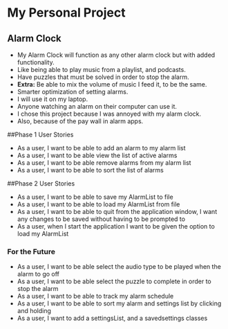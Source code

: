# My Personal Project

## Alarm Clock

- My Alarm Clock will function as any other alarm clock but with added functionality.
- Like being able to play music from a playlist, and podcasts.
- Have puzzles that must be solved in order to stop the alarm.
- **Extra:** Be able to mix the volume of music I feed it, to be the same.
- Smarter optimization of setting alarms.
- I will use it on my laptop.
- Anyone watching an alarm on their computer can use it.
- I chose this project because I was annoyed with my alarm clock.
- Also, because of the pay wall in alarm apps.

##Phase 1 User Stories
- As a user, I want to be able to add an alarm to my alarm list
- As a user, I want to be able view the list of active alarms
- As a user, I want to be able remove alarms from my alarm list
- As a user, I want to be able to sort the list of alarms

##Phase 2 User Stories
- As a user, I want to be able to save my AlarmList  to file
- As a user, I want to be able to load my AlarmList from file
- As a user, I want to be able to quit from the application window, I want any changes to be saved without having to be prompted to
- As a user, when I start the application I want to be given the option to load my AlarmList

### For the Future
- As a user, I want to be able select the audio type to be played when the alarm to go off
- As a user, I want to be able select the puzzle to complete in order to stop the alarm
- As a user, I want to be able to track my alarm schedule
- As a user, I want to be able to sort my alarm and settings list by clicking and holding
- As a user, I want to add a settingsList, and a savedsettings classes

